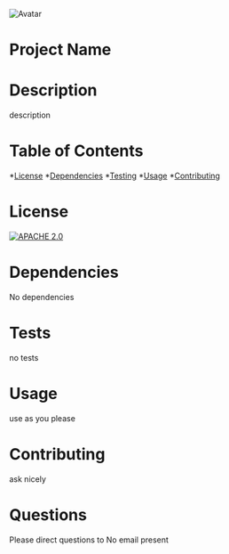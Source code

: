 
![Avatar](https://avatars2.githubusercontent.com/u/43631549?v=4)
# Project Name
# Description
  description
# Table of Contents
*[License](#License)
*[Dependencies](#Dependencies)
*[Testing](#Testing)
*[Usage](#Usage)
*[Contributing](#Contributing)

# License
  [![APACHE 2.0](https://img.shields.io/badge/License-Apache%202.0-blue.svg)](https://www.apache.org/licenses/LICENSE-2.0.txt)
# Dependencies
  No dependencies
# Tests
  no tests
# Usage
  use as you please
# Contributing
  ask nicely
# Questions
  Please direct questions to No email present
